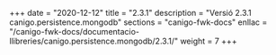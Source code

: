 +++
date        = "2020-12-12"
title       = "2.3.1"
description = "Versió 2.3.1 canigo.persistence.mongodb"
sections    = "canigo-fwk-docs"
enllac		= "/canigo-fwk-docs/documentacio-llibreries/canigo.persistence.mongodb/2.3.1/"
weight		= 7
+++
